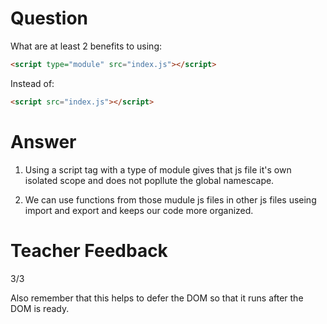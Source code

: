 # Question

What are at least 2 benefits to using:

```html
<script type="module" src="index.js"></script>
```

Instead of:

```html
<script src="index.js"></script>
```

# Answer
1. Using a script tag with a type of module gives that js file it's own isolated scope and does not popllute the global namescape.

2. We can use functions from those mudule js files in other js files useing import and export and keeps our code more organized.


# Teacher Feedback
3/3

Also remember that this helps to defer the DOM so that it runs after the DOM is ready.
